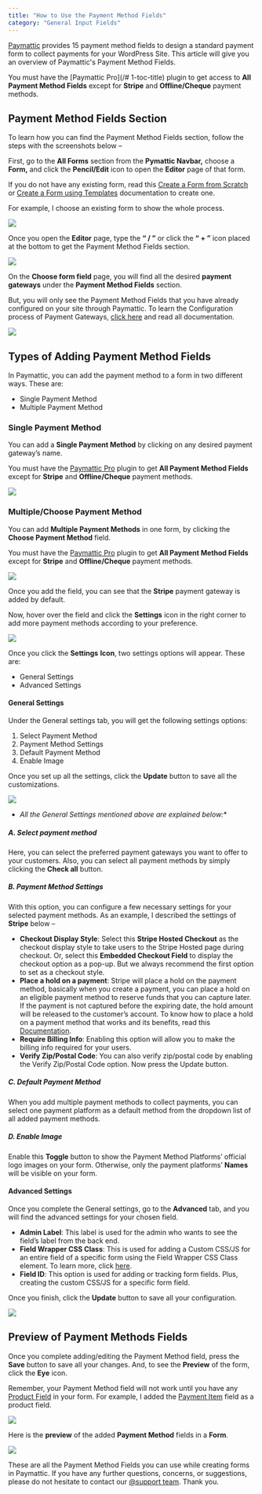 ```yaml
---
title: "How to Use the Payment Method Fields"
category: "General Input Fields"
---
```

[Paymattic](https://paymattic.com/) provides 15 payment method fields to design a standard payment form to collect payments for your WordPress Site. This article will give you an overview of Paymattic's Payment Method Fields.

You must have the [Paymattic Pro](/# 1-toc-title) plugin to get access to **All Payment Method Fields** except for **Stripe** and **Offline/Cheque** payment methods.

## Payment Method Fields Section

To learn how you can find the Payment Method Fields section, follow the steps with the screenshots below –

First, go to the **All Forms** section from the **Pymattic Navbar,** choose a **Form,** and click the **Pencil/Edit** icon to open the **Editor** page of that form.

If you do not have any existing form, read this [Create a Form from Scratch](/how-to-create-a-form-from-scratch-with-paymattic) or [Create a Form using Templates](/simple-form-templates) documentation to create one.

For example, I choose an existing form to show the whole process.

![](/images/general-input-fields/how-to-use-the-payment-method-fields-section/open-desired-form-1-scaled.webp)

Once you open the **Editor** page, type the **“ / ”** or click the **“ + ”** icon placed at the bottom to get the Payment Method Fields section.

![](/images/general-input-fields/how-to-use-the-payment-method-fields-section/type-2222-or-click-2222-to-get-payment-method-fields.webp)

On the **Choose form field** page, you will find all the desired **payment gateways** under the **Payment Method Fields** section.

But, you will only see the Payment Method Fields that you have already configured on your site through Paymattic. To learn the Configuration process of Payment Gateways, [click here](https://paymattic.com/docs-category/payment-method-fields/) and read all documentation.

![](/images/general-input-fields/how-to-use-the-payment-method-fields-section/All-Payment-Method-Fields-2.webp)

## Types of Adding Payment Method Fields

In Paymattic, you can add the payment method to a form in two different ways. These are:
- Single Payment Method
- Multiple Payment Method

### Single Payment Method

You can add a **Single Payment Method** by clicking on any desired payment gateway’s name.

You must have the [Paymattic Pro](/how-to-install-and-activate-paymattic-in-wordpress) plugin to get **All Payment Method Fields** except for **Stripe** and **Offline/Cheque** payment methods.

![](/images/general-input-fields/how-to-use-the-payment-method-fields-section/Payment-Method-Fields.webp)

### Multiple/Choose Payment Method

You can add **Multiple Payment Methods** in one form, by clicking the **Choose Payment Method** field.

You must have the [Paymattic Pro](/how-to-install-and-activate-paymattic-in-wordpress) plugin to get **All Payment Method Fields** except for **Stripe** and **Offline/Cheque** payment methods.

![](/images/general-input-fields/how-to-use-the-payment-method-fields-section/Choose-Payment-Method-Fields-1.webp)

Once you add the field, you can see that the **Stripe** payment gateway is added by default.

Now, hover over the field and click the **Settings** icon in the right corner to add more payment methods according to your preference.

![](/images/general-input-fields/how-to-use-the-payment-method-fields-section/Settings-Icon-of-Payment-Method-field.webp)

Once you click the **Settings** **Icon**, two settings options will appear. These are:
- General Settings
- Advanced Settings

#### General Settings

Under the General settings tab, you will get the following settings options:

1. Select Payment Method
2. Payment Method Settings
3. Default Payment Method
4. Enable Image

Once you set up all the settings, click the **Update** button to save all the customizations.

![](/images/general-input-fields/how-to-use-the-payment-method-fields-section/General-Settings-of-Stripe.webp)
- *All the General Settings mentioned above are explained below:**

##### A. Select payment method

Here, you can select the preferred payment gateways you want to offer to your customers.
Also, you can select all payment methods by simply clicking the **Check all** button.

##### B. Payment Method Settings

With this option, you can configure a few necessary settings for your selected payment methods. As an example, I described the settings of **Stripe** below –
- **Checkout Display Style**: Select this **Stripe Hosted Checkout** as the checkout display style to take users to the Stripe Hosted page during checkout. Or, select this **Embedded Checkout Field** to display the checkout option as a pop-up. But we always recommend the first option to set as a checkout style.
- **Place a hold on a payment**: Stripe will place a hold on the payment method, basically when you create a payment, you can place a hold on an eligible payment method to reserve funds that you can capture later. If the payment is not captured before the expiring date, the hold amount will be released to the customer’s account. To know how to place a hold on a payment method that works and its benefits, read this [Documentation](/stripe-payment-hold-in-paymattic).
- **Require Billing Info**: Enabling this option will allow you to make the billing info required for your users.
- **Verify Zip/Postal Code**: You can also verify zip/postal code by enabling the Verify Zip/Postal Code option. Now press the Update button.

##### C. Default Payment Method

When you add multiple payment methods to collect payments, you can select one payment platform as a default method from the dropdown list of all added payment methods.

##### D. Enable Image

Enable this **Toggle** button to show the Payment Method Platforms’ official logo images on your form. Otherwise, only the payment platforms’ **Names** will be visible on your form.

#### Advanced Settings

Once you complete the General settings, go to the **Advanced** tab, and you will find the advanced settings for your chosen field.
- **Admin Label**: This label is used for the admin who wants to see the field’s label from the back end.
- **Field Wrapper CSS Class**: This is used for adding a Custom CSS/JS for an entire field of a specific form using the Field Wrapper CSS Class element. To learn more, click [here](/how-to-create-custom-css-js-in-wordpress-with-paymattic).
- **Field ID**: This option is used for adding or tracking form fields. Plus, creating the custom CSS/JS for a specific form field.

Once you finish, click the **Update** button to save all your configuration.

![](/images/general-input-fields/how-to-use-the-payment-method-fields-section/Advanced-settings-of-Payment-method-field-1.49.26-AM.webp)

## Preview of Payment Methods Fields

Once you complete adding/editing the Payment Method field, press the **Save** button to save all your changes. And, to see the **Preview** of the form, click the **Eye** icon.

Remember, your Payment Method field will not work until you have any [Product Field](/how-to-use-the-product-fields) in your form. For example, I added the [Payment Item](/how-to-add-payment-item-fields-in-wordpress-with-paymattic) field as a product field.

![](/images/general-input-fields/how-to-use-the-payment-method-fields-section/Save-and-Preview-.webp)

Here is the **preview** of the added **Payment Method** fields in a **Form**.

![](/images/general-input-fields/how-to-use-the-payment-method-fields-section/Preview-of-Payment-Method.webp)

These are all the Payment Method Fields you can use while creating forms in Paymattic.
If you have any further questions, concerns, or suggestions, please do not hesitate to contact our [@support team](https://wpmanageninja.com/support-tickets/?utm_source=wpmn&utm_medium=home&utm_campaign=site#/). Thank you.